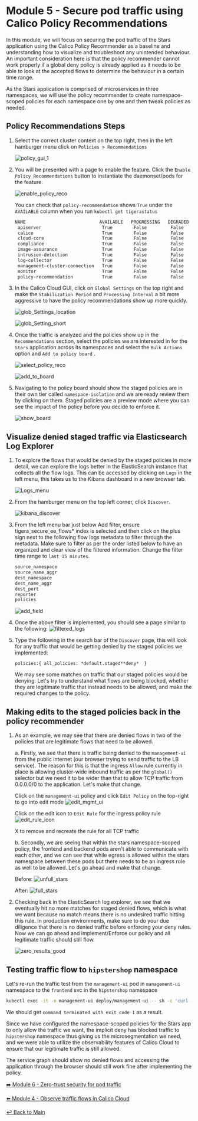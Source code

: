 # Module 5 - Secure pod traffic using Calico Policy Recommendations

In this module, we will focus on securing the pod traffic of the Stars application using the Calico Policy Recommender as a baseline and understanding how to visualize and troubleshoot any unintended behaviour. An important consideration here is that the policy recommender cannot work properly if a global deny policy is already applied as it needs to be able to look at the accepted flows to determine the behaviour in a certain time range.

As the Stars application is comprised of microservices in three namespaces, we will use the policy recommender to create namespace-scoped policies for each namespace one by one and then tweak policies as needed.

## Policy Recommendations Steps

1. Select the correct cluster context on the top right, then in the left hamburger menu click on ```Policies > Recommendations```

   ![policy_gui_1](https://github.com/tigera-solutions/cc-eks-blueprint-secpos-workshop/assets/117195889/3980f84a-0128-4e28-b023-f79450658e56)

2. You will be presented with a page to enable the feature. Click the ```Enable Policy Recommendations``` button to instantiate the daemonset/pods for the feature.

    ![enable_policy_reco](https://github.com/tigera-solutions/cc-eks-blueprint-secpos-workshop/assets/117195889/720a7cd9-bc9b-4733-9b4d-7599d9d6c188)

   You can check that ```policy-recommendation``` shows ```True``` under the ```AVAILABLE``` column when you run ```kubectl get tigerastatus```

   ```bash
   NAME                            AVAILABLE   PROGRESSING   DEGRADED   SINCE
    apiserver                       True        False         False      123m
    calico                          True        False         False      125m
    cloud-core                      True        False         False      125m
    compliance                      True        False         False      123m
    image-assurance                 True        False         False      123m
    intrusion-detection             True        False         False      123m
    log-collector                   True        False         False      123m
    management-cluster-connection   True        False         False      123m
    monitor                         True        False         False      124m
    policy-recommendation           True        False         False      123m
    ```

3. In the Calico Cloud GUI, click on ```Global Settings``` on the top right and make the ```Stabilization Period``` and ```Processing Interval``` a bit more aggressive to have the policy recommendations show up more quickly.

    ![glob_Settings_location](https://github.com/tigera-solutions/cc-eks-blueprint-secpos-workshop/assets/117195889/f9b4a7be-0869-48cc-9337-052a3693270a)

    ![glob_Setting_short](https://github.com/tigera-solutions/cc-eks-blueprint-secpos-workshop/assets/117195889/a74a774a-4128-44cb-a4a0-65bc56adbdb3)

4. Once the traffic is analyzed and the policies show up in the ```Recommendations``` section, select the policies we are interested in for the ```Stars``` application across its namespaces and select the ```Bulk Actions``` option and ```Add to policy board``` .

    ![select_policy_reco](https://github.com/tigera-solutions/cc-eks-blueprint-secpos-workshop/assets/117195889/5da08c08-bd8b-4a23-b6d5-28e8bf41d97c)

    ![add_to_board](https://github.com/tigera-solutions/cc-eks-blueprint-secpos-workshop/assets/117195889/1176fb99-f8b2-4746-b676-071f731768fe)

5. Navigating to the policy board should show the staged policies are in their own tier called ```namespace-isolation``` and we are ready review them by clicking on them. Staged policies are a preview mode where you can see the impact of the policy before you decide to enforce it.

    ![show_board](https://github.com/tigera-solutions/cc-eks-blueprint-secpos-workshop/assets/117195889/02ec1c1d-3101-4e19-8318-b5b2ed79889a)

## Visualize denied staged traffic via Elasticsearch Log Explorer

1. To explore the flows that would be denied by the staged policies in more detail, we can explore the logs better in the ElasticSearch instance that collects all the flow logs. This can be accessed by clicking on ```Logs``` in the left menu, this takes us to the Kibana dashboard in a new browser tab.

    ![Logs_menu](https://github.com/tigera-solutions/cc-eks-observability-workshop/assets/117195889/8c20ddf6-f0bc-4325-a81d-71af8370d69e)

2. From the hamburger menu on the top left corner, click ```Discover```.

   ![kibana_discover](https://github.com/tigera-solutions/cc-eks-observability-workshop/assets/117195889/85a5702b-e210-4c4f-a784-ec5a66d7f63c)

3. From the left menu bar just below Add filter, ensure tigera_secure_ee_flows* index is selected and then click on the plus sign next to the following flow logs metadata to filter through the metadata. Make sure to filter as per the order listed below to have an organized and clear view of the filtered information. Change the filter time range to ```last 15 minutes```.

    ```bash
    source_namespace
    source_name_aggr
    dest_namespace
    dest_name_aggr
    dest_port
    reporter
    policies
    ```

    ![add_field](https://github.com/tigera-solutions/cc-eks-observability-workshop/assets/117195889/7c5e974e-e10b-42f9-8809-fbe43540adf2)

4. Once the above filter is implemented, you should see a page similar to the following:
    ![filtered_logs](https://github.com/tigera-solutions/cc-eks-observability-workshop/assets/117195889/c49e7ff9-1b31-4326-b161-2620ad4e7d41)

5. Type the following in the search bar of the ```Discover``` page, this will look for any traffic that would be getting denied by the staged policies we implemented:

    ```policies:{ all_policies: *default.staged**deny*  }```

    We may see some matches on traffic that our staged policies would be denying. Let's try to understand what flows are being blocked, whether they are legitimate traffic that instead needs to be allowed, and make the required changes to the policy.

## Making edits to the staged policies back in the policy recommender

1. As an example, we may see that there are denied flows in two of the policies that are legitimate flows that need to be allowed.

   a. Firstly, we see that there is traffic being denied to the ```management-ui``` from the public internet (our browser trying to send traffic to the LB service). The reason for this is that the ingress ```Allow``` rule currently in place is allowing cluster-wide inbound traffic as per the ```global()``` selector but we need it to be wider than that to allow TCP traffic from 0.0.0.0/0 to the application. Let's make that change.

   Click on the ```management-ui``` policy and click ```Edit Policy``` on the top-right to go into edit mode
    ![edit_mgmt_ui](https://github.com/tigera-solutions/cc-eks-observability-workshop/assets/117195889/fc3993f8-c56a-45cd-939f-14387c1e956c)

   Click on the edit icon to ```Edit Rule``` for the ingress policy rule
    ![edit_rule_icon](https://github.com/tigera-solutions/cc-eks-observability-workshop/assets/117195889/cc46a984-ace4-4ac7-a7b1-16e0521e45f4)

   X to remove and recreate the rule for all TCP traffic

   b. Secondly, we are seeing that within the stars namespace-scoped policy, the frontend and backend pods aren't able to communicate with each other, and we can see that while egress is allowed within the stars namespace between these pods but there needs to be an ingress rule as well to be allowed. Let's go ahead and make that change.

    Before:
    ![unfull_stars](https://github.com/tigera-solutions/cc-eks-observability-workshop/assets/117195889/6a940102-5964-4887-a3ec-a49513b053ae)

    After:
    ![full_stars](https://github.com/tigera-solutions/cc-eks-observability-workshop/assets/117195889/69ad8519-5b73-4411-9eb6-9bc7dde24852)

2. Checking back in the ElasticSearch log explorer, we see that we eventually hit no more matches for staged denied flows, which is what we want because no match means there is no undesired traffic hitting this rule. In production environments, make sure to do your due diligence that there is no denied traffic before enforcing your deny rules. Now we can go ahead and implement/Enforce our policy and all legitimate traffic should still flow.

    ![zero_results_good](https://github.com/tigera-solutions/cc-eks-observability-workshop/assets/117195889/859f5ba0-d045-457d-bda7-74f4b5290da9)

## Testing traffic flow to ```hipstershop``` namespace

Let's re-run the traffic test from the ```management-ui``` pod in ```management-ui``` namespace to the ```frontend``` svc in the ```hipstershop``` namespace

```bash
kubectl exec -it -n management-ui deploy/management-ui -- sh -c 'curl -m3 -sI http://frontend.hipstershop 2>/dev/null | grep -i http'
```

We should get ```command terminated with exit code 1``` as a result.

Since we have configured the namespace-scoped policies for the Stars app to only allow the traffic we want, the implicit deny has blocked traffic to ```hipstershop``` namespace thus giving us the microsegmentation we need, and we were able to utilize the observability features of Calico Cloud to ensure that our legitimate traffic is still allowed.

The service graph should show no denied flows and accessing the application through the browser should still work fine after implementing the policy.

[:arrow_right: Module 6 - Zero-trust security for pod traffic](module-6-zero-trust-security.md)  

[:arrow_left: Module 4 - Observe traffic flows in Calico Cloud](module-4-observe-traffic.md)

[:leftwards_arrow_with_hook: Back to Main](../README.md)
